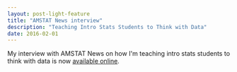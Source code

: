 ```yaml
---
layout: post-light-feature
title: "AMSTAT News interview"
description: "Teaching Intro Stats Students to Think with Data"
date: 2016-02-01
---
```

 
My interview with AMSTAT News on how I'm teaching intro stats students to think with data is now [available online](http://magazine.amstat.org/blog/2016/02/01/introtostats/).